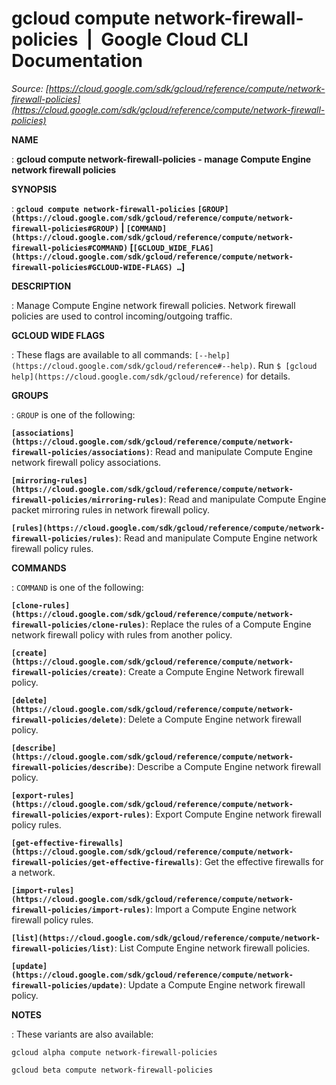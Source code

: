 # gcloud compute network-firewall-policies  |  Google Cloud CLI Documentation

*Source: [https://cloud.google.com/sdk/gcloud/reference/compute/network-firewall-policies](https://cloud.google.com/sdk/gcloud/reference/compute/network-firewall-policies)*

**NAME**

: **gcloud compute network-firewall-policies - manage Compute Engine network firewall policies**

**SYNOPSIS**

: **`gcloud compute network-firewall-policies` `[GROUP](https://cloud.google.com/sdk/gcloud/reference/compute/network-firewall-policies#GROUP)` | `[COMMAND](https://cloud.google.com/sdk/gcloud/reference/compute/network-firewall-policies#COMMAND)` [`[GCLOUD_WIDE_FLAG](https://cloud.google.com/sdk/gcloud/reference/compute/network-firewall-policies#GCLOUD-WIDE-FLAGS) …`]**

**DESCRIPTION**

: Manage Compute Engine network firewall policies. Network firewall policies are
used to control incoming/outgoing traffic.

**GCLOUD WIDE FLAGS**

: These flags are available to all commands: `[--help](https://cloud.google.com/sdk/gcloud/reference#--help)`.
Run `$ [gcloud help](https://cloud.google.com/sdk/gcloud/reference)` for details.

**GROUPS**

: ``GROUP`` is one of the following:

**`[associations](https://cloud.google.com/sdk/gcloud/reference/compute/network-firewall-policies/associations)`**:
Read and manipulate Compute Engine network firewall policy associations.

**`[mirroring-rules](https://cloud.google.com/sdk/gcloud/reference/compute/network-firewall-policies/mirroring-rules)`**:
Read and manipulate Compute Engine packet mirroring rules in network firewall
policy.

**`[rules](https://cloud.google.com/sdk/gcloud/reference/compute/network-firewall-policies/rules)`**:
Read and manipulate Compute Engine network firewall policy rules.

**COMMANDS**

: ``COMMAND`` is one of the following:

**`[clone-rules](https://cloud.google.com/sdk/gcloud/reference/compute/network-firewall-policies/clone-rules)`**:
Replace the rules of a Compute Engine network firewall policy with rules from
another policy.

**`[create](https://cloud.google.com/sdk/gcloud/reference/compute/network-firewall-policies/create)`**:
Create a Compute Engine Network firewall policy.

**`[delete](https://cloud.google.com/sdk/gcloud/reference/compute/network-firewall-policies/delete)`**:
Delete a Compute Engine network firewall policy.

**`[describe](https://cloud.google.com/sdk/gcloud/reference/compute/network-firewall-policies/describe)`**:
Describe a Compute Engine network firewall policy.

**`[export-rules](https://cloud.google.com/sdk/gcloud/reference/compute/network-firewall-policies/export-rules)`**:
Export Compute Engine network firewall policy rules.

**`[get-effective-firewalls](https://cloud.google.com/sdk/gcloud/reference/compute/network-firewall-policies/get-effective-firewalls)`**:
Get the effective firewalls for a network.

**`[import-rules](https://cloud.google.com/sdk/gcloud/reference/compute/network-firewall-policies/import-rules)`**:
Import a Compute Engine network firewall policy rules.

**`[list](https://cloud.google.com/sdk/gcloud/reference/compute/network-firewall-policies/list)`**:
List Compute Engine network firewall policies.

**`[update](https://cloud.google.com/sdk/gcloud/reference/compute/network-firewall-policies/update)`**:
Update a Compute Engine network firewall policy.

**NOTES**

: These variants are also available:

```
gcloud alpha compute network-firewall-policies
```

```
gcloud beta compute network-firewall-policies
```